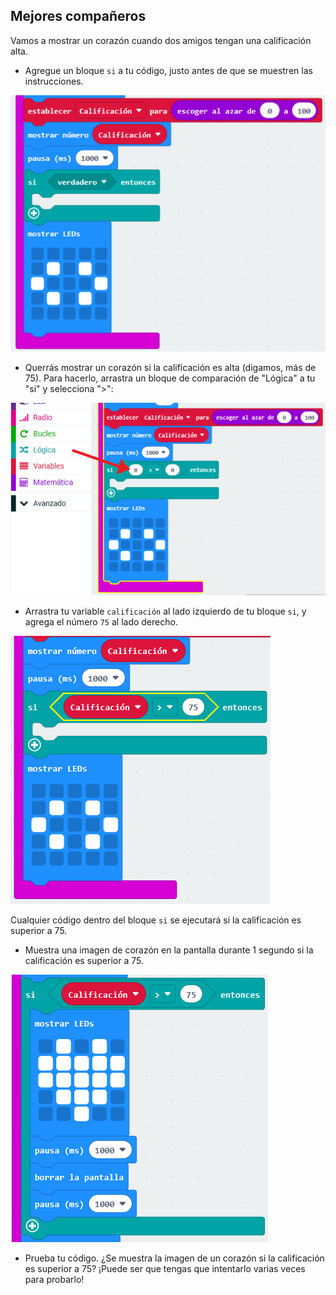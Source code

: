 ## Mejores compañeros

Vamos a mostrar un corazón cuando dos amigos tengan una calificación alta.

+ Agregue un bloque `si` a tu código, justo antes de que se muestren las instrucciones.

![captura de pantalla](images/rate-if.png)

+ Querrás mostrar un corazón si la calificación es alta (digamos, más de 75). Para hacerlo, arrastra un bloque de comparación de "Lógica" a tu "si" y selecciona ">":

![captura de pantalla](images/rate-compare.png)

+ Arrastra tu variable `calificación` al lado izquierdo de tu bloque `si`, y agrega el número `75` al lado derecho.

![captura de pantalla](images/rate-75.png)

Cualquier código dentro del bloque `si` se ejecutará si la calificación es superior a 75.

+ Muestra una imagen de corazón en la pantalla durante 1 segundo si la calificación es superior a 75.

![captura de pantalla](images/rate-heart.png)

+ Prueba tu código. ¿Se muestra la imagen de un corazón si la calificación es superior a 75? ¡Puede ser que tengas que intentarlo varias veces para probarlo!